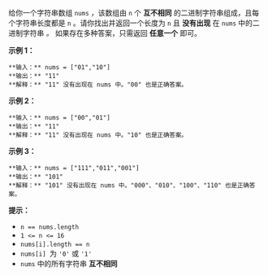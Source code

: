 给你一个字符串数组 `nums` ，该数组由 `n` 个 **互不相同** 的二进制字符串组成，且每个字符串长度都是 `n` 。请你找出并返回一个长度为
`n` 且  **没有出现** 在 `nums` 中的二进制字符串 _。_ 如果存在多种答案，只需返回 **任意一个** 即可。



**示例 1：**

    
    
    **输入：** nums = ["01","10"]
    **输出：** "11"
    **解释：** "11" 没有出现在 nums 中。"00" 也是正确答案。
    

**示例 2：**

    
    
    **输入：** nums = ["00","01"]
    **输出：** "11"
    **解释：** "11" 没有出现在 nums 中。"10" 也是正确答案。
    

**示例 3：**

    
    
    **输入：** nums = ["111","011","001"]
    **输出：** "101"
    **解释：** "101" 没有出现在 nums 中。"000"、"010"、"100"、"110" 也是正确答案。



**提示：**

  * `n == nums.length`
  * `1 <= n <= 16`
  * `nums[i].length == n`
  * `nums[i] `为 `'0'` 或 `'1'`
  * `nums` 中的所有字符串 **互不相同**


